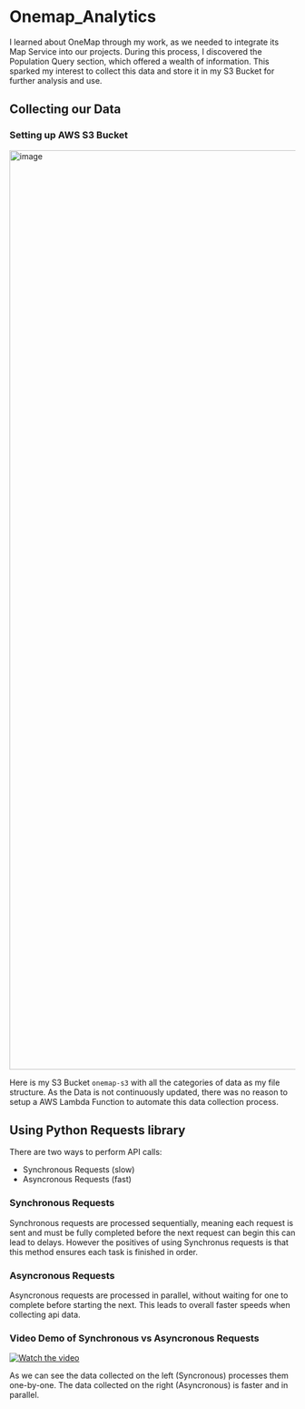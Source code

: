 # Onemap_Analytics
I learned about OneMap through my work, as we needed to integrate its Map Service into our projects. During this process, I discovered the Population Query section, which offered a wealth of information. This sparked my interest to collect this data and store it in my S3 Bucket for further analysis and use.

## Collecting our Data
### Setting up AWS S3 Bucket

<img width="1616" alt="image" src="https://github.com/caizhitan/OneMap_Analytics/assets/150103035/917d0a85-79b5-42d6-880b-c630addee2b2">

Here is my S3 Bucket `onemap-s3` with all the categories of data as my file structure. As the Data is not continuously updated, there was no reason to setup a AWS Lambda Function to automate this data collection process. 

## Using Python Requests library
There are two ways to perform API calls:
- Synchronous Requests (slow)
- Asyncronous Requests (fast)

### Synchronous Requests
Synchronous requests are processed sequentially, meaning each request is sent and must be fully completed before the next request can begin this can lead to delays. However the positives of using Synchronus requests is that this method ensures each task is finished in order.

### Asyncronous Requests
Asyncronous requests are processed in parallel, without waiting for one to complete before starting the next. This leads to overall faster speeds when collecting api data. 

### Video Demo of Synchronous vs Asyncronous Requests

[![Watch the video](https://github.com/caizhitan/OneMap_Analytics/assets/150103035/5c461e47-5c85-42db-9df4-845f332a9a08)](https://www.youtube.com/watch?v=gAG4koLhJOI)

As we can see the data collected on the left (Syncronous) processes them one-by-one. The data collected on the right (Asyncronous) is faster and in parallel.
